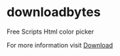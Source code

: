 # downloadbytes
Free Scripts
Html color picker

For more information visit <a href="downloadbytes.com">Download</a>
